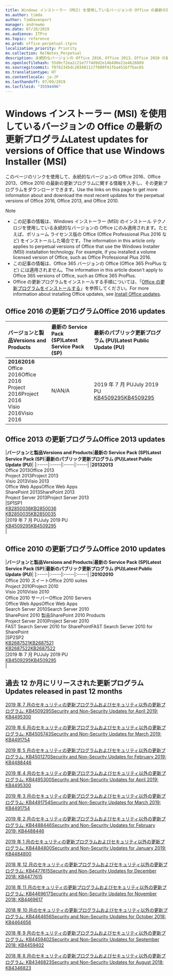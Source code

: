 ```yaml
---
title: Windows インストーラー (MSI) を使用しているバージョンの Office の最新の更新プログラム
ms.author: timda
author: TimDavenport
manager: andrewmo
ms.date: 07/10/2019
ms.audience: ITPro
ms.topic: reference
ms.prod: office-perpetual-itpro
localization_priority: Priority
ms.collection: RelNotes_Perpetual
description: 永続的なバージョンの Office 2016、Office 2013、Office 2010 の最新の更新プログラムの情報へのリンクを IT 技術者に提供します
ms.openlocfilehash: 55d0cf2ea2c21e7774d9d2e14b496e21e4b26889
ms.sourcegitcommit: f0762345dc203481117f080f41fba451bffbac65
ms.translationtype: HT
ms.contentlocale: ja-JP
ms.lasthandoff: 07/09/2019
ms.locfileid: "35594496"
---
```

# <a name="latest-updates-for-versions-of-office-that-use-windows-installer-msi"></a><span data-ttu-id="0060d-103">Windows インストーラー (MSI) を使用しているバージョンの Office の最新の更新プログラム</span><span class="sxs-lookup"><span data-stu-id="0060d-103">Latest updates for versions of Office that use Windows Installer (MSI)</span></span>

<span data-ttu-id="0060d-104">このページのリンクを使用して、永続的なバージョンの Office 2016、Office 2013、Office 2010 の最新の更新プログラムに関する情報を入手し、その更新プログラムをダウンロードできます。</span><span class="sxs-lookup"><span data-stu-id="0060d-104">Use the links on this page to get more information about and download the most recent updates for the perpetual versions of Office 2016, Office 2013, and Office 2010.</span></span>
  
 
> [!NOTE]
> - <span data-ttu-id="0060d-p101">この記事の情報は、Windows インストーラー (MSI) のインストール テクノロジを使用している永続的なバージョンの Office にのみ適用されます。たとえば、ボリューム ライセンス版の Office (Office Professional Plus 2016 など) をインストールした場合です。</span><span class="sxs-lookup"><span data-stu-id="0060d-p101">The information in this article only applies to perpetual versions of Office that use the Windows Installer (MSI) installation technology. For example, if you installed a volume licensed version of Office, such as Office Professional Plus 2016.</span></span>
> - <span data-ttu-id="0060d-107">この記事の情報は、Office 365 バージョンの Office (Office 365 ProPlus など) には適用されません。</span><span class="sxs-lookup"><span data-stu-id="0060d-107">The information in this article doesn't apply to Office 365 versions of Office, such as Office 365 ProPlus.</span></span>
> - <span data-ttu-id="0060d-108">Office の更新プログラムをインストールする手順については、「[Office の更新プログラムをインストールする](https://support.office.com/article/2ab296f3-7f03-43a2-8e50-46de917611c5)」を参照してください。</span><span class="sxs-lookup"><span data-stu-id="0060d-108">For more information about installing Office updates, see [Install Office updates](https://support.office.com/article/2ab296f3-7f03-43a2-8e50-46de917611c5).</span></span> 


## <a name="office-2016-updates"></a><span data-ttu-id="0060d-109">Office 2016 の更新プログラム</span><span class="sxs-lookup"><span data-stu-id="0060d-109">Office 2016 updates</span></span>

|<span data-ttu-id="0060d-110">**バージョンと製品**</span><span class="sxs-lookup"><span data-stu-id="0060d-110">**Versions and Products**</span></span>|<span data-ttu-id="0060d-111">**最新の Service Pack (SP)**</span><span class="sxs-lookup"><span data-stu-id="0060d-111">**Latest Service Pack (SP)**</span></span>|<span data-ttu-id="0060d-112">**最新のパブリック更新プログラム (PU)**</span><span class="sxs-lookup"><span data-stu-id="0060d-112">**Latest Public Update (PU)**</span></span>|
|:-----|:-----|:-----|
|<span data-ttu-id="0060d-113">**2016**</span><span class="sxs-lookup"><span data-stu-id="0060d-113">**2016**</span></span> <br/> <span data-ttu-id="0060d-114">Office 2016</span><span class="sxs-lookup"><span data-stu-id="0060d-114">Office 2016</span></span>  <br/> <span data-ttu-id="0060d-115">Project 2016</span><span class="sxs-lookup"><span data-stu-id="0060d-115">Project 2016</span></span>  <br/> <span data-ttu-id="0060d-116">Visio 2016</span><span class="sxs-lookup"><span data-stu-id="0060d-116">Visio 2016</span></span>  <br/> |<span data-ttu-id="0060d-117">N/A</span><span class="sxs-lookup"><span data-stu-id="0060d-117">N/A</span></span>  <br/> |<span data-ttu-id="0060d-118">2019 年 7 月 PU</span><span class="sxs-lookup"><span data-stu-id="0060d-118">July 2019 PU</span></span>  <br/> [<span data-ttu-id="0060d-119">KB4509295</span><span class="sxs-lookup"><span data-stu-id="0060d-119">KB4509295</span></span>](https://support.microsoft.com/help/4509295) <br/> |
   
## <a name="office-2013-updates"></a><span data-ttu-id="0060d-120">Office 2013 の更新プログラム</span><span class="sxs-lookup"><span data-stu-id="0060d-120">Office 2013 updates</span></span>

|<span data-ttu-id="0060d-121">**バージョンと製品**</span><span class="sxs-lookup"><span data-stu-id="0060d-121">**Versions and Products**</span></span>|<span data-ttu-id="0060d-122">**最新の Service Pack (SP)**</span><span class="sxs-lookup"><span data-stu-id="0060d-122">**Latest Service Pack (SP)**</span></span>|<span data-ttu-id="0060d-123">**最新のパブリック更新プログラム (PU)**</span><span class="sxs-lookup"><span data-stu-id="0060d-123">**Latest Public Update (PU)**</span></span>|
|:-----|:-----|:-----|:-----|
|<span data-ttu-id="0060d-124">**2013**</span><span class="sxs-lookup"><span data-stu-id="0060d-124">**2013**</span></span> <br/> <span data-ttu-id="0060d-125">Office 2013</span><span class="sxs-lookup"><span data-stu-id="0060d-125">Office 2013</span></span>  <br/> <span data-ttu-id="0060d-126">Project 2013</span><span class="sxs-lookup"><span data-stu-id="0060d-126">Project 2013</span></span>  <br/> <span data-ttu-id="0060d-127">Visio 2013</span><span class="sxs-lookup"><span data-stu-id="0060d-127">Visio 2013</span></span>  <br/> <span data-ttu-id="0060d-128">Office Web Apps</span><span class="sxs-lookup"><span data-stu-id="0060d-128">Office Web Apps</span></span>  <br/> <span data-ttu-id="0060d-129">SharePoint 2013</span><span class="sxs-lookup"><span data-stu-id="0060d-129">SharePoint 2013</span></span>  <br/> <span data-ttu-id="0060d-130">Project Server 2013</span><span class="sxs-lookup"><span data-stu-id="0060d-130">Project Server 2013</span></span>  <br/> |<span data-ttu-id="0060d-131">SP1</span><span class="sxs-lookup"><span data-stu-id="0060d-131">SP1</span></span> <br/> [<span data-ttu-id="0060d-132">KB2850036</span><span class="sxs-lookup"><span data-stu-id="0060d-132">KB2850036</span></span>](https://support.microsoft.com/kb/2850036) <br/>[<span data-ttu-id="0060d-133">KB2850035</span><span class="sxs-lookup"><span data-stu-id="0060d-133">KB2850035</span></span>](https://support.microsoft.com/kb/2850035) <br/> |<span data-ttu-id="0060d-134">2019 年 7 月 PU</span><span class="sxs-lookup"><span data-stu-id="0060d-134">July 2019 PU</span></span>  <br/> [<span data-ttu-id="0060d-135">KB4509295</span><span class="sxs-lookup"><span data-stu-id="0060d-135">KB4509295</span></span>](https://support.microsoft.com/help/4509295) <br/> |
   
## <a name="office-2010-updates"></a><span data-ttu-id="0060d-136">Office 2010 の更新プログラム</span><span class="sxs-lookup"><span data-stu-id="0060d-136">Office 2010 updates</span></span>

|<span data-ttu-id="0060d-137">**バージョンと製品**</span><span class="sxs-lookup"><span data-stu-id="0060d-137">**Versions and Products**</span></span>|<span data-ttu-id="0060d-138">**最新の Service Pack (SP)**</span><span class="sxs-lookup"><span data-stu-id="0060d-138">**Latest Service Pack (SP)**</span></span>|<span data-ttu-id="0060d-139">**最新のパブリック更新プログラム (PU)**</span><span class="sxs-lookup"><span data-stu-id="0060d-139">**Latest Public Update (PU)**</span></span>|
|:-----|:-----|:-----|:-----|
|<span data-ttu-id="0060d-140">**2010**</span><span class="sxs-lookup"><span data-stu-id="0060d-140">**2010**</span></span> <br/> <span data-ttu-id="0060d-141">Office 2010 スイート</span><span class="sxs-lookup"><span data-stu-id="0060d-141">Office 2010 suites</span></span>  <br/> <span data-ttu-id="0060d-142">Project 2010</span><span class="sxs-lookup"><span data-stu-id="0060d-142">Project 2010</span></span>  <br/> <span data-ttu-id="0060d-143">Visio 2010</span><span class="sxs-lookup"><span data-stu-id="0060d-143">Visio 2010</span></span>  <br/> <span data-ttu-id="0060d-144">Office 2010 サーバー</span><span class="sxs-lookup"><span data-stu-id="0060d-144">Office 2010 Servers</span></span>  <br/> <span data-ttu-id="0060d-145">Office Web Apps</span><span class="sxs-lookup"><span data-stu-id="0060d-145">Office Web Apps</span></span>  <br/> <span data-ttu-id="0060d-146">Search Server 2010</span><span class="sxs-lookup"><span data-stu-id="0060d-146">Search Server 2010</span></span>  <br/> <span data-ttu-id="0060d-147">SharePoint 2010 製品</span><span class="sxs-lookup"><span data-stu-id="0060d-147">SharePoint 2010 Products</span></span>  <br/> <span data-ttu-id="0060d-148">Project Server 2010</span><span class="sxs-lookup"><span data-stu-id="0060d-148">Project Server 2010</span></span>  <br/> <span data-ttu-id="0060d-149">FAST Search Server 2010 for SharePoint</span><span class="sxs-lookup"><span data-stu-id="0060d-149">FAST Search Server 2010 for SharePoint</span></span>  <br/> |<span data-ttu-id="0060d-150">SP2</span><span class="sxs-lookup"><span data-stu-id="0060d-150">SP2</span></span> <br/>[<span data-ttu-id="0060d-151">KB2687521</span><span class="sxs-lookup"><span data-stu-id="0060d-151">KB2687521</span></span>](https://support.microsoft.com/kb/2687521) <br/> [<span data-ttu-id="0060d-152">KB2687522</span><span class="sxs-lookup"><span data-stu-id="0060d-152">KB2687522</span></span>](https://support.microsoft.com/kb/2687522) <br/> |<span data-ttu-id="0060d-153">2019 年 7 月 PU</span><span class="sxs-lookup"><span data-stu-id="0060d-153">July 2019 PU</span></span>  <br/> [<span data-ttu-id="0060d-154">KB4509295</span><span class="sxs-lookup"><span data-stu-id="0060d-154">KB4509295</span></span>](https://support.microsoft.com/help/4509295) <br/>|
   

   
## <a name="updates-released-in-past-12-months"></a><span data-ttu-id="0060d-155">過去 12 か月にリリースされた更新プログラム</span><span class="sxs-lookup"><span data-stu-id="0060d-155">Updates released in past 12 months</span></span>

[<span data-ttu-id="0060d-156">2019 年 7 月のセキュリティの更新プログラムおよびセキュリティ以外の更新プログラム: KB4509295</span><span class="sxs-lookup"><span data-stu-id="0060d-156">Security and Non-Security Updates for April 2019: KB4495300</span></span>](https://support.microsoft.com/help/4509295)

[<span data-ttu-id="0060d-157">2019 年 6 月のセキュリティの更新プログラムおよびセキュリティ以外の更新プログラム: KB4505743</span><span class="sxs-lookup"><span data-stu-id="0060d-157">Security and Non-Security Updates for March 2019: KB4491754</span></span>](https://support.microsoft.com/help/4505743)

[<span data-ttu-id="0060d-158">2019 年 5 月のセキュリティの更新プログラムおよびセキュリティ以外の更新プログラム: KB4501270</span><span class="sxs-lookup"><span data-stu-id="0060d-158">Security and Non-Security Updates for February 2019: KB4488446</span></span>](https://support.microsoft.com/ja-JP/help/4501270)

[<span data-ttu-id="0060d-159">2019 年 4 月のセキュリティの更新プログラムおよびセキュリティ以外の更新プログラム: KB4495300</span><span class="sxs-lookup"><span data-stu-id="0060d-159">Security and Non-Security Updates for April 2019: KB4495300</span></span>](https://support.microsoft.com/ja-JP/help/4495300)

[<span data-ttu-id="0060d-160">2019 年 3 月のセキュリティの更新プログラムおよびセキュリティ以外の更新プログラム: KB4491754</span><span class="sxs-lookup"><span data-stu-id="0060d-160">Security and Non-Security Updates for March 2019: KB4491754</span></span>](https://support.microsoft.com/ja-JP/help/4491754) 

[<span data-ttu-id="0060d-161">2019 年 2 月のセキュリティの更新プログラムおよびセキュリティ以外の更新プログラム: KB4488446</span><span class="sxs-lookup"><span data-stu-id="0060d-161">Security and Non-Security Updates for February 2019: KB4488446</span></span>](https://support.microsoft.com/help/4488446)

[<span data-ttu-id="0060d-162">2019 年 1 月のセキュリティの更新プログラムおよびセキュリティ以外の更新プログラム: KB4484800</span><span class="sxs-lookup"><span data-stu-id="0060d-162">Security and Non-Security Updates for January 2019: KB4484800</span></span>](https://support.microsoft.com/help/4484800)

[<span data-ttu-id="0060d-163">2018 年 12 月のセキュリティの更新プログラムおよびセキュリティ以外の更新プログラム: KB4477615</span><span class="sxs-lookup"><span data-stu-id="0060d-163">Security and Non-Security Updates for December 2018: KB4477615</span></span>](https://support.microsoft.com/help/4477615)

[<span data-ttu-id="0060d-164">2018 年 11 月のセキュリティの更新プログラムおよびセキュリティ以外の更新プログラム: KB4469617</span><span class="sxs-lookup"><span data-stu-id="0060d-164">Security and Non-Security Updates for November 2018: KB4469617</span></span>](https://support.microsoft.com/help/4469617)

[<span data-ttu-id="0060d-165">2018 年 10 月のセキュリティの更新プログラムおよびセキュリティ以外の更新プログラム: KB4464656</span><span class="sxs-lookup"><span data-stu-id="0060d-165">Security and Non-Security Updates for October 2018: KB4464656</span></span>](https://support.microsoft.com/help/4464656)

[<span data-ttu-id="0060d-166">2018 年 9 月のセキュリティの更新プログラムおよびセキュリティ以外の更新プログラム: KB4459402</span><span class="sxs-lookup"><span data-stu-id="0060d-166">Security and Non-Security Updates for September 2018: KB4459402</span></span>](https://support.microsoft.com/help/4459402) 

[<span data-ttu-id="0060d-167">2018 年 8 月のセキュリティの更新プログラムおよびセキュリティ以外の更新プログラム: KB4346823</span><span class="sxs-lookup"><span data-stu-id="0060d-167">Security and Non-Security Updates for August 2018: KB4346823</span></span>](https://support.microsoft.com/help/4346823)   

   

  


  
 
  
 
  

  
   
  
